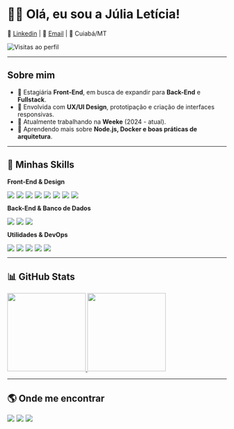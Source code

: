 # 👩‍💻 Olá, eu sou a Júlia Letícia!  

🔗 [Linkedin](https://www.linkedin.com/in/juliawlett/) | 📧 [Email](mailto:dev.julialeticia@gmail.com) | 📍 Cuiabá/MT  

![Visitas ao perfil](https://komarev.com/ghpvc/?username=juliawlett&color=006bed)

---

## Sobre mim  

- 🚀 Estagiária **Front-End**, em busca de expandir para **Back-End** e **Fullstack**.  
- 🎨 Envolvida com **UX/UI Design**, prototipação e criação de interfaces responsivas.  
- 💼 Atualmente trabalhando na **Weeke** (2024 - atual).  
- 🌱 Aprendendo mais sobre **Node.js, Docker e boas práticas de arquitetura**.  

---

## 🚀 Minhas Skills  

**Front-End & Design**  
<div style="display: flex; flex-wrap: wrap; gap: 5px;">
  <img src="https://img.shields.io/badge/-HTML5-333333?style=flat&logo=HTML5" />
  <img src="https://img.shields.io/badge/-CSS3-333333?style=flat&logo=CSS3&logoColor=1572B6" />
  <img src="https://img.shields.io/badge/-JavaScript-333333?style=flat&logo=javascript" />
  <img src="https://img.shields.io/badge/-React-333333?style=flat&logo=react" />
  <img src="https://img.shields.io/badge/-jQuery-333333?style=flat&logo=jquery&logoColor=0769AD" />
  <img src="https://img.shields.io/badge/-Bootstrap-333333?style=flat&logo=bootstrap&logoColor=563D7C" />
  <img src="https://img.shields.io/badge/-Tailwind%20CSS-333333?style=flat&logo=tailwind-css&logoColor=38B2AC" />
  <img src="https://img.shields.io/badge/-Figma-333333?style=flat&logo=figma&logoColor=F24E1E" />
</div>

**Back-End & Banco de Dados**  
<div style="display: flex; flex-wrap: wrap; gap: 5px;">
  <img src="https://img.shields.io/badge/-Node.js-333333?style=flat&logo=node.js" />
  <img src="https://img.shields.io/badge/-PHP-333333?style=flat&logo=php&logoColor=777BB4" />
  <img src="https://img.shields.io/badge/-MySQL-333333?style=flat&logo=mysql" />
</div>  

**Utilidades & DevOps**  
<div style="display: flex; flex-wrap: wrap; gap: 5px;">
  <img src="https://img.shields.io/badge/-Postman-333333?style=flat&logo=postman" />
  <img src="https://img.shields.io/badge/-Git-333333?style=flat&logo=git" />
  <img src="https://img.shields.io/badge/-GitHub-333333?style=flat&logo=github" />
  <img src="https://img.shields.io/badge/-Docker-333333?style=flat&logo=docker" />
  <img src="https://img.shields.io/badge/-Trello-333333?style=flat&logo=trello&logoColor=007ACC" />
</div>

---

## 📊 GitHub Stats  

<a href="https://github.com/juliawlett">
  <img height="180em" src="https://github-readme-stats.vercel.app/api?username=juliawlett&theme=dracula&show_icons=true" />
</a>
<a href="https://github.com/juliawlett">
  <img height="180em" src="https://github-readme-stats.vercel.app/api/top-langs/?username=juliawlett&layout=compact&theme=dracula" />
</a>

---

## 🌎 Onde me encontrar  

<div style="display: flex; flex-wrap: wrap; gap: 5px;">
  <a href="https://www.linkedin.com/in/juliawlett/">
    <img src="https://img.shields.io/badge/-Julia%20Leticia-blue?style=flat-square&logo=Linkedin&logoColor=white" />
  </a>
  <a href="mailto:dev.julialeticia@gmail.com">
    <img src="https://img.shields.io/badge/-dev.julialeticia@gmail.com-006bed?style=flat-square&logo=Gmail&logoColor=white" />
  </a>
  <a href="https://github.com/juliawlett">
    <img src="https://img.shields.io/github/followers/juliawlett?label=follow&style=social" />
  </a>
</div>
